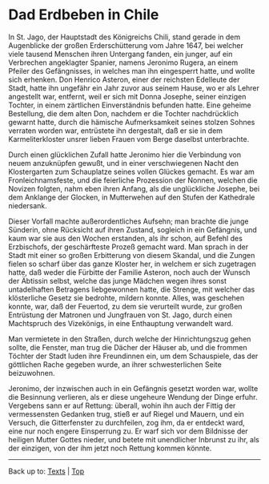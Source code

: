 # Dad Erdbeben in Chile

In St. Jago, der Hauptstadt des Königreichs Chili, stand gerade in dem Augenblicke der großen Erderschütterung vom Jahre 1647, bei welcher viele tausend Menschen ihren Untergang fanden, ein junger, auf ein Verbrechen angeklagter Spanier, namens Jeronimo Rugera, an einem Pfeiler des Gefängnisses, in welches man ihn eingesperrt hatte, und wollte sich erhenken. Don Henrico Asteron, einer der reichsten Edelleute der Stadt, hatte ihn ungefähr ein Jahr zuvor aus seinem Hause, wo er als Lehrer angestellt war, entfernt, weil er sich mit Donna Josephe, seiner einzigen Tochter, in einem zärtlichen Einverständnis befunden hatte. Eine geheime Bestellung, die dem alten Don, nachdem er die Tochter nachdrücklich gewarnt hatte, durch die hämische Aufmerksamkeit seines stolzen Sohnes verraten worden war, entrüstete ihn dergestalt, daß er sie in dem Karmeliterkloster unsrer lieben Frauen vom Berge daselbst unterbrachte.

Durch einen glücklichen Zufall hatte Jeronimo hier die Verbindung von neuem anzuknüpfen gewußt, und in einer verschwiegenen Nacht den Klostergarten zum Schauplatze seines vollen Glückes gemacht. Es war am Fronleichnamsfeste, und die feierliche Prozession der Nonnen, welchen die Novizen folgten, nahm eben ihren Anfang, als die unglückliche Josephe, bei dem Anklange der Glocken, in Mutterwehen auf den Stufen der Kathedrale niedersank.

Dieser Vorfall machte außerordentliches Aufsehn; man brachte die junge Sünderin, ohne Rücksicht auf ihren Zustand, sogleich in ein Gefängnis, und kaum war sie aus den Wochen erstanden, als ihr schon, auf Befehl des Erzbischofs, der geschärfteste Prozeß gemacht ward. Man sprach in der Stadt mit einer so großen Erbitterung von diesem Skandal, und die Zungen fielen so scharf über das ganze Kloster her, in welchem er sich zugetragen hatte, daß weder die Fürbitte der Familie Asteron, noch auch der Wunsch der Äbtissin selbst, welche das junge Mädchen wegen ihres sonst untadelhaften Betragens liebgewonnen hatte, die Strenge, mit welcher das klösterliche Gesetz sie bedrohte, mildern konnte. Alles, was geschehen konnte, war, daß der Feuertod, zu dem sie verurteilt wurde, zur großen Entrüstung der Matronen und Jungfrauen von St. Jago, durch einen Machtspruch des Vizekönigs, in eine Enthauptung verwandelt ward.

Man vermietete in den Straßen, durch welche der Hinrichtungszug gehen sollte, die Fenster, man trug die Dächer der Häuser ab, und die frommen Töchter der Stadt luden ihre Freundinnen ein, um dem Schauspiele, das der göttlichen Rache gegeben wurde, an ihrer schwesterlichen Seite beizuwohnen.

Jeronimo, der inzwischen auch in ein Gefängnis gesetzt worden war, wollte die Besinnung verlieren, als er diese ungeheure Wendung der Dinge erfuhr. Vergebens sann er auf Rettung: überall, wohin ihn auch der Fittig der vermessensten Gedanken trug, stieß er auf Riegel und Mauern, und ein Versuch, die Gitterfenster zu durchfeilen, zog ihm, da er entdeckt ward, eine nur noch engere Einsperrung zu. Er warf sich vor dem Bildnisse der heiligen Mutter Gottes nieder, und betete mit unendlicher Inbrunst zu ihr, als der einzigen, von der ihm jetzt noch Rettung kommen könnte.

----

Back up to: [Texts](../index.md) | [Top](../../index.md)
